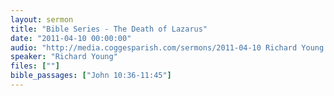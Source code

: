 ```yaml
---
layout: sermon
title: "Bible Series - The Death of Lazarus"
date: "2011-04-10 00:00:00"
audio: "http://media.coggesparish.com/sermons/2011-04-10 Richard Young.mp3"
speaker: "Richard Young"
files: [""]
bible_passages: ["John 10:36-11:45"]
---
```

